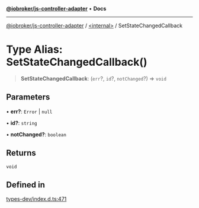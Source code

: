 [**@iobroker/js-controller-adapter**](../../README.md) • **Docs**

***

[@iobroker/js-controller-adapter](../../globals.md) / [\<internal\>](../README.md) / SetStateChangedCallback

# Type Alias: SetStateChangedCallback()

> **SetStateChangedCallback**: (`err`?, `id`?, `notChanged`?) => `void`

## Parameters

• **err?**: `Error` \| `null`

• **id?**: `string`

• **notChanged?**: `boolean`

## Returns

`void`

## Defined in

[types-dev/index.d.ts:471](https://github.com/ioBroker/ioBroker.js-controller/blob/98c8e13a2785a2eeac3b3ee2a60dcd41754c14ad/packages/types-dev/index.d.ts#L471)
